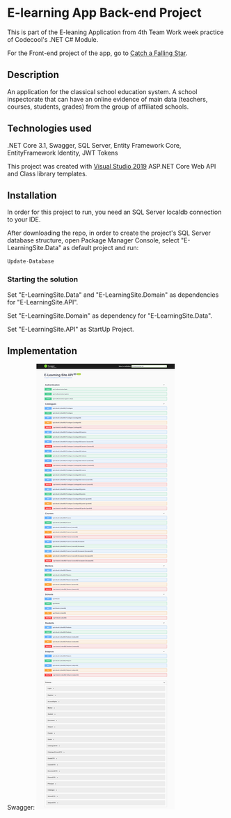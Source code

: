 # E-learning App Back-end Project

This is part of the E-leaning Application from 4th Team Work week practice of Codecool's .NET C# Module.

For the Front-end project of the app, go to [Catch a Falling Star](https://github.com/TudorDan/CatchAFallingStar).

## Description

An application for the classical school education system. A school inspectorate that can have an online evidence of main data (teachers, courses, students, grades) from the group of affiliated schools.

## Technologies used

.NET Core 3.1, Swagger, SQL Server, Entity Framework Core, EntityFramework Identity, JWT Tokens

This project was created with [Visual Studio 2019](https://visualstudio.microsoft.com/vs/) ASP.NET Core Web API and Class library templates.

## Installation

In order for this project to run, you need an SQL Server localdb connection to your IDE.

After downloading the repo, in order to create the project's SQL Server database structure, open Package Manager Console, select "E-LearningSite.Data" as default project and run:

```c#
Update-Database
```

### Starting the solution

Set "E-LearningSite.Data" and "E-LearningSite.Domain" as dependencies for "E-LearningSite.API".

Set "E-LearningSite.Domain" as dependency for "E-LearningSite.Data".

Set "E-LearningSite.API" as StartUp Project.

## Implementation

Swagger:
![Swagger](swagger.png)
